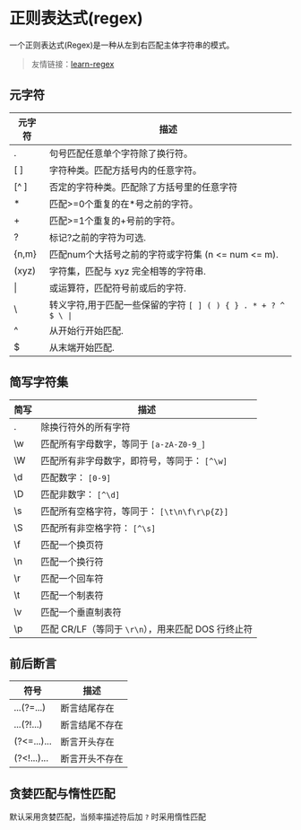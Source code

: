 # 正则表达式(regex)

一个正则表达式(Regex)是一种从左到右匹配主体字符串的模式。

> 友情链接：[learn-regex](https://github.com/ziishaned/learn-regex)

## 元字符

| 元字符   | 描述                                              |
| ----- | ----------------------------------------------- |
| .     | 句号匹配任意单个字符除了换行符。                                |
| [ ]   | 字符种类。匹配方括号内的任意字符。                               |
| [^ ]  | 否定的字符种类。匹配除了方括号里的任意字符                           |
| *     | 匹配>=0个重复的在*号之前的字符。                              |
| +     | 匹配>=1个重复的+号前的字符。                                |
| ?     | 标记?之前的字符为可选.                                    |
| {n,m} | 匹配num个大括号之前的字符或字符集 (n <= num <= m).             |
| (xyz) | 字符集，匹配与 xyz 完全相等的字符串.                           |
| \|    | 或运算符，匹配符号前或后的字符.                                |
| \     | 转义字符,用于匹配一些保留的字符 `[ ] ( ) { } . * + ? ^ $ \ \|` |
| ^     | 从开始行开始匹配.                                       |
| $     | 从末端开始匹配.                                        |

## 简写字符集

| 简写  | 描述                                 |
| --- | ---------------------------------- |
| .   | 除换行符外的所有字符                         |
| \w  | 匹配所有字母数字，等同于 `[a-zA-Z0-9_]`        |
| \W  | 匹配所有非字母数字，即符号，等同于： `[^\w]`         |
| \d  | 匹配数字： `[0-9]`                      |
| \D  | 匹配非数字： `[^\d]`                     |
| \s  | 匹配所有空格字符，等同于： `[\t\n\f\r\p{Z}]`    |
| \S  | 匹配所有非空格字符： `[^\s]`                 |
| \f  | 匹配一个换页符                            |
| \n  | 匹配一个换行符                            |
| \r  | 匹配一个回车符                            |
| \t  | 匹配一个制表符                            |
| \v  | 匹配一个垂直制表符                          |
| \p  | 匹配 CR/LF（等同于 `\r\n`），用来匹配 DOS 行终止符 |

## 前后断言

| 符号          | 描述      |
| ----------- | ------- |
| ...(?=...)  | 断言结尾存在  |
| ...(?!...)  | 断言结尾不存在 |
| (?<=...)... | 断言开头存在  |
| (?<!...)... | 断言开头不存在 |

## 贪婪匹配与惰性匹配

默认采用贪婪匹配，当频率描述符后加 `?` 时采用惰性匹配

